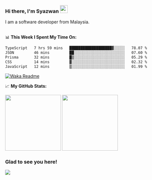 ### Hi there, I'm Syazwan <img src="https://media.giphy.com/media/hvRJCLFzcasrR4ia7z/giphy.gif" width="25px">
I am a software developer from Malaysia.
<br/><br/>

📊 **This Week I Spent My Time On:**
<!--START_SECTION:waka-->

```txt
TypeScript   7 hrs 59 mins   ███████████████████▓░░░░░   78.07 %
JSON         46 mins         ██░░░░░░░░░░░░░░░░░░░░░░░   07.60 %
Prisma       32 mins         █▒░░░░░░░░░░░░░░░░░░░░░░░   05.29 %
CSS          14 mins         ▓░░░░░░░░░░░░░░░░░░░░░░░░   02.32 %
JavaScript   12 mins         ▒░░░░░░░░░░░░░░░░░░░░░░░░   01.99 %
```

<!--END_SECTION:waka-->
[![Waka Readme](https://github.com/syazwanz/syazwanz/actions/workflows/wakatime.yml/badge.svg)](https://github.com/syazwanz/syazwanz/actions/workflows/wakatime.yml)

📈 **My GitHub Stats:**

<p>
  <img height="180em" src="https://github-readme-stats.vercel.app/api?username=syazwanz&show_icons=true&hide_border=false&&count_private=true&include_all_commits=true" />
  <img height="180em" src="https://github-readme-stats.vercel.app/api/top-langs/?username=syazwanz&exclude_repo=KNN-Image-Classification&show_icons=true&hide_border=false&layout=compact&langs_count=8"/>
</p>

### Glad to see you here!
![](https://visitor-badge.glitch.me/badge?page_id=syazwanz.syazwanz)
